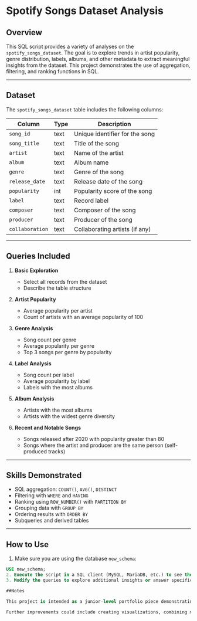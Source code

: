 # Spotify Songs Dataset Analysis

## Overview
This SQL script provides a variety of analyses on the `spotify_songs_dataset`. The goal is to explore trends in artist popularity, genre distribution, labels, albums, and other metadata to extract meaningful insights from the dataset. This project demonstrates the use of aggregation, filtering, and ranking functions in SQL.

---

## Dataset
The `spotify_songs_dataset` table includes the following columns:

| Column | Type | Description |
|--------|------|-------------|
| `song_id` | text | Unique identifier for the song |
| `song_title` | text | Title of the song |
| `artist` | text | Name of the artist |
| `album` | text | Album name |
| `genre` | text | Genre of the song |
| `release_date` | text | Release date of the song |
| `popularity` | int | Popularity score of the song |
| `label` | text | Record label |
| `composer` | text | Composer of the song |
| `producer` | text | Producer of the song |
| `collaboration` | text | Collaborating artists (if any) |

---

## Queries Included

1. **Basic Exploration**  
   - Select all records from the dataset  
   - Describe the table structure  

2. **Artist Popularity**  
   - Average popularity per artist  
   - Count of artists with an average popularity of 100  

3. **Genre Analysis**  
   - Song count per genre  
   - Average popularity per genre  
   - Top 3 songs per genre by popularity  

4. **Label Analysis**  
   - Song count per label  
   - Average popularity by label  
   - Labels with the most albums  

5. **Album Analysis**  
   - Artists with the most albums  
   - Artists with the widest genre diversity  

6. **Recent and Notable Songs**  
   - Songs released after 2020 with popularity greater than 80  
   - Songs where the artist and producer are the same person (self-produced tracks)  

---

## Skills Demonstrated
- SQL aggregation: `COUNT()`, `AVG()`, `DISTINCT`  
- Filtering with `WHERE` and `HAVING`  
- Ranking using `ROW_NUMBER()` with `PARTITION BY`  
- Grouping data with `GROUP BY`  
- Ordering results with `ORDER BY`  
- Subqueries and derived tables  

---

## How to Use
1. Make sure you are using the database `new_schema`:

```sql
USE new_schema;
2. Execute the script in a SQL client (MySQL, MariaDB, etc.) to see the results of each query.
3. Modify the queries to explore additional insights or answer specific questions about artists, songs, or labels.

##Notes

This project is intended as a junior-level portfolio piece demonstrating SQL data analysis skills.

Further improvements could include creating visualizations, combining multiple metrics into dashboards, or integrating the analysis with Python or R for additional exploration.